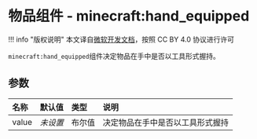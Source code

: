 # 物品组件 - minecraft:hand_equipped
!!! info "版权说明"
    本文译自[微软开发文档](https://learn.microsoft.com/en-us/minecraft/creator/)，按照 CC BY 4.0 协议进行许可
    
`minecraft:hand_equipped`组件决定物品在手中是否以工具形式握持。

## 参数

| 名称 | 默认值 | 类型 | 说明  |
|:----------|:----------|:----------|:----------|
| value | *未设置* | 布尔值 | 决定物品在手中是否以工具形式握持 |
